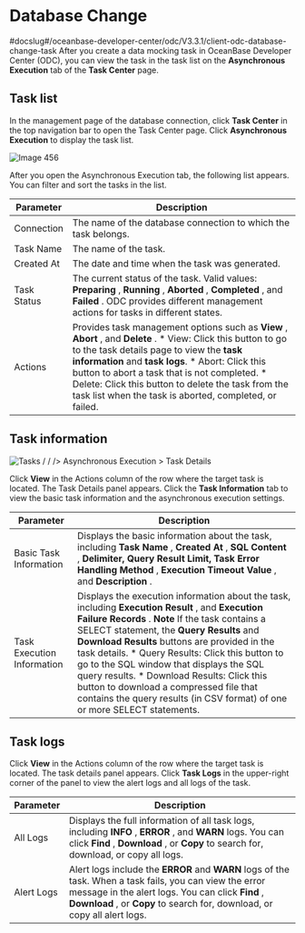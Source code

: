 Database Change 
====================================
#docslug#/oceanbase-developer-center/odc/V3.3.1/client-odc-database-change-task
After you create a data mocking task in OceanBase Developer Center (ODC), you can view the task in the task list on the **Asynchronous Execution** tab of the **Task Center** page. 

Task list 
------------------------------

In the management page of the database connection, click **Task Center** in the top navigation bar to open the Task Center page. Click **Asynchronous Execution** to display the task list. 

![Image 456](https://help-static-aliyun-doc.aliyuncs.com/assets/img/en-US/3350269361/p263522.png)

After you open the Asynchronous Execution tab, the following list appears. You can filter and sort the tasks in the list.


|  Parameter  |                                                                                                                                                                                                                                                                                              Description                                                                                                                                                                                                                                                                                              |
|-------------|-------------------------------------------------------------------------------------------------------------------------------------------------------------------------------------------------------------------------------------------------------------------------------------------------------------------------------------------------------------------------------------------------------------------------------------------------------------------------------------------------------------------------------------------------------------------------------------------------------|
| Connection  | The name of the database connection to which the task belongs.                                                                                                                                                                                                                                                                                                                                                                                                                                                                                                                                        |
| Task Name   | The name of the task.                                                                                                                                                                                                                                                                                                                                                                                                                                                                                                                                                                                 |
| Created At  | The date and time when the task was generated.                                                                                                                                                                                                                                                                                                                                                                                                                                                                                                                                                        |
| Task Status | The current status of the task. Valid values: **Preparing** , **Running** , **Aborted** , **Completed** , and **Failed** . ODC provides different management actions for tasks in different states.                                                                                                                                                                                                                                                                                                                                                                                                   |
| Actions     | Provides task management options such as **View** , **Abort** , and **Delete** .  * View: Click this button to go to the task details page to view the **task information** and **task logs**.   * Abort: Click this button to abort a task that is not completed.   * Delete: Click this button to delete the task from the task list when the task is aborted, completed, or failed.    |



Task information 
-------------------------------------

![Tasks / / /> Asynchronous Execution > Task Details](https://help-static-aliyun-doc.aliyuncs.com/assets/img/en-US/4350269361/p325158.png)

Click **View** in the Actions column of the row where the target task is located. The Task Details panel appears. Click the **Task Information** tab to view the basic task information and the asynchronous execution settings. 


|         Parameter          |                                                                                                                                                                                                                                                                                                                               Description                                                                                                                                                                                                                                                                                                                                |
|----------------------------|--------------------------------------------------------------------------------------------------------------------------------------------------------------------------------------------------------------------------------------------------------------------------------------------------------------------------------------------------------------------------------------------------------------------------------------------------------------------------------------------------------------------------------------------------------------------------------------------------------------------------------------------------------------------------|
| Basic Task Information     | Displays the basic information about the task, including **Task Name** , **Created At** , **SQL Content** , **Delimiter, Query Result Limit, Task Error Handling Method** , **Execution Timeout Value** , and **Description** .                                                                                                                                                                                                                                                                                                                                                                                                                                          |
| Task Execution Information | Displays the execution information about the task, including **Execution Result** , and **Execution Failure Records** .  **Note**  If the task contains a SELECT statement, the **Query** **Results** and **Download Results** buttons are provided in the task details.  * Query Results: Click this button to go to the SQL window that displays the SQL query results.   * Download Results: Click this button to download a compressed file that contains the query results (in CSV format) of one or more SELECT statements.    |



Task logs 
------------------------------

Click **View** in the Actions column of the row where the target task is located. The task details panel appears. Click **Task Logs** in the upper-right corner of the panel to view the alert logs and all logs of the task. 


| Parameter  |                                                                                                                        Description                                                                                                                         |
|------------|------------------------------------------------------------------------------------------------------------------------------------------------------------------------------------------------------------------------------------------------------------|
| All Logs   | Displays the full information of all task logs, including **INFO** , **ERROR** , and **WARN** logs.  You can click **Find** , **Download** , or **Copy** to search for, download, or copy all logs.                                        |
| Alert Logs | Alert logs include the **ERROR** and **WARN** logs of the task. When a task fails, you can view the error message in the alert logs.  You can click **Find** , **Download** , or **Copy** to search for, download, or copy all alert logs. |



